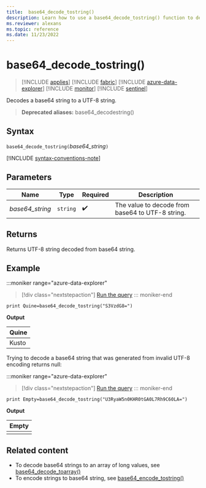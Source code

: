 ```yaml
---
title:  base64_decode_tostring()
description: Learn how to use a base64_decode_tostring() function to decode a base64 string into a UTF-8 string. 
ms.reviewer: alexans
ms.topic: reference
ms.date: 11/23/2022
---
```

# base64_decode_tostring()

> [!INCLUDE [applies](../includes/applies-to-version/applies.md)] [!INCLUDE [fabric](../includes/applies-to-version/fabric.md)] [!INCLUDE [azure-data-explorer](../includes/applies-to-version/azure-data-explorer.md)] [!INCLUDE [monitor](../includes/applies-to-version/monitor.md)] [!INCLUDE [sentinel](../includes/applies-to-version/sentinel.md)]

Decodes a base64 string to a UTF-8 string.

> **Deprecated aliases:** base64_decodestring()

## Syntax

`base64_decode_tostring(`*base64_string*`)`

[!INCLUDE [syntax-conventions-note](../includes/syntax-conventions-note.md)]

## Parameters

| Name | Type | Required | Description |
|--|--|--|--|
| *base64_string* | `string` |  :heavy_check_mark: | The value to decode from base64 to UTF-8 string. |

## Returns

Returns UTF-8 string decoded from base64 string.

## Example

:::moniker range="azure-data-explorer"
> [!div class="nextstepaction"]
> <a href="https://dataexplorer.azure.com/clusters/help/databases/Samples?query=H4sIAAAAAAAAAysoyswrUQgszcxLtU1KLE41M4lPSU3OT0mNL8kvLgFKpmsoBRuHVaW4W9gqaQIAN0l1sy4AAAA=" target="_blank">Run the query</a>
::: moniker-end

```kusto
print Quine=base64_decode_tostring("S3VzdG8=")
```

**Output**

|Quine|
|-----|
|Kusto|

Trying to decode a base64 string that was generated from invalid UTF-8 encoding returns null:

:::moniker range="azure-data-explorer"
> [!div class="nextstepaction"]
> <a href="https://dataexplorer.azure.com/clusters/help/databases/Samples?query=H4sIAAAAAAAAAysoyswrUXDNLSiptE1KLE41M4lPSU3OT0mNL8kvLgFKpmsohRoHVSaGm+YZeHsEGZS4Oxr4mAdlWDqbGfg42ippAgCBCpEtQgAAAA==" target="_blank">Run the query</a>
::: moniker-end

```kusto
print Empty=base64_decode_tostring("U3RyaW5n0KHR0tGA0L7Rh9C60LA=")
```

**Output**

|Empty|
|-----|
||

## Related content

* To decode base64 strings to an array of long values, see [base64_decode_toarray()](base64-decode-toarray-function.md)
* To encode strings to base64 string, see [base64_encode_tostring()](base64-encode-tostring-function.md)
